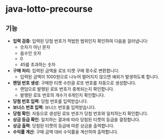 # java-lotto-precourse

## 기능
- **입력 검증**: 입력된 당첨 번호가 적법한 범위인지 확인하여 다음을 걸러냅니다:
    - 숫자가 아닌 문자
    - 음수인 숫자
    - 0
    - 45를 초과하는 숫자
- **구매 처리**: 입력된 금액을 로또 티켓 구매 횟수로 변환합니다.
	- 입력된 금액이 1000원으로 나누어 떨어지지 않으면 예외가 발생하도록 합니다. 
- **랜덤 번호 생성**: 구매한 티켓 수만큼 로또 번호를 자동으로 생성합니다.
	- 랜덤으로 발행된 로또 번호가 중복되는지 확인합니다. 
	- 발행된 로또 번호의 개수가 6개인지 확인합니다.
- **당첨 번호 입력**: 당첨 번호를 입력받습니다. 
- **보너스 번호 입력**: 보너스 번호를 입력받습니다.
- **당첨 확인**: 자동으로 생성된 로또 번호가 당첨 번호와 일치하는지 확인합니다.
- **상금 등급 확인**: 일치하는 결과에 따라 당첨된 티켓의 등급을 결정합니다.
- **상금 출력**: 당첨된 티켓의 등급에 따른 상금을 출력합니다.
- **수익률 계산**: 구매 금액 대비 수익률을 계산하여 출력합니다.